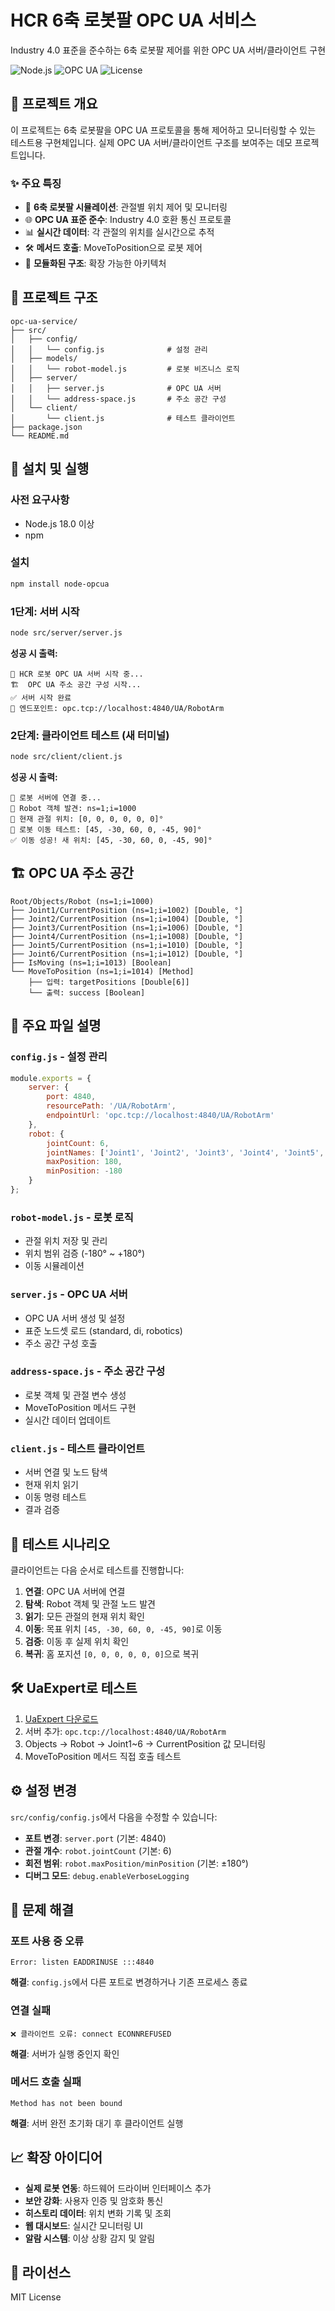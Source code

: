 # HCR 6축 로봇팔 OPC UA 서비스

Industry 4.0 표준을 준수하는 6축 로봇팔 제어를 위한 OPC UA 서버/클라이언트 구현

![Node.js](https://img.shields.io/badge/Node.js-18%2B-green)
![OPC UA](https://img.shields.io/badge/OPC%20UA-Standard-blue)
![License](https://img.shields.io/badge/License-MIT-yellow)

## 🎯 프로젝트 개요

이 프로젝트는 6축 로봇팔을 OPC UA 프로토콜을 통해 제어하고 모니터링할 수 있는 테스트용 구현체입니다. 실제 OPC UA 서버/클라이언트 구조를 보여주는 데모 프로젝트입니다.

### ✨ 주요 특징

- 🤖 **6축 로봇팔 시뮬레이션**: 관절별 위치 제어 및 모니터링
- 🌐 **OPC UA 표준 준수**: Industry 4.0 호환 통신 프로토콜
- 📊 **실시간 데이터**: 각 관절의 위치를 실시간으로 추적
- 🛠️ **메서드 호출**: MoveToPosition으로 로봇 제어
- 🔧 **모듈화된 구조**: 확장 가능한 아키텍처

## 📁 프로젝트 구조

```
opc-ua-service/
├── src/
│   ├── config/
│   │   └── config.js              # 설정 관리
│   ├── models/
│   │   └── robot-model.js         # 로봇 비즈니스 로직
│   ├── server/
│   │   ├── server.js              # OPC UA 서버
│   │   └── address-space.js       # 주소 공간 구성
│   └── client/
│       └── client.js              # 테스트 클라이언트
├── package.json
└── README.md
```

## 🚀 설치 및 실행

### 사전 요구사항
- Node.js 18.0 이상
- npm

### 설치
```bash
npm install node-opcua
```

### 1단계: 서버 시작
```bash
node src/server/server.js
```

**성공 시 출력:**
```
🚀 HCR 로봇 OPC UA 서버 시작 중...
🏗️  OPC UA 주소 공간 구성 시작...
✅ 서버 시작 완료
📍 엔드포인트: opc.tcp://localhost:4840/UA/RobotArm
```

### 2단계: 클라이언트 테스트 (새 터미널)
```bash
node src/client/client.js
```

**성공 시 출력:**
```
🔗 로봇 서버에 연결 중...
🤖 Robot 객체 발견: ns=1;i=1000
📍 현재 관절 위치: [0, 0, 0, 0, 0, 0]°
🎯 로봇 이동 테스트: [45, -30, 60, 0, -45, 90]°
✅ 이동 성공! 새 위치: [45, -30, 60, 0, -45, 90]°
```

## 🏗️ OPC UA 주소 공간

```
Root/Objects/Robot (ns=1;i=1000)
├── Joint1/CurrentPosition (ns=1;i=1002) [Double, °]
├── Joint2/CurrentPosition (ns=1;i=1004) [Double, °] 
├── Joint3/CurrentPosition (ns=1;i=1006) [Double, °]
├── Joint4/CurrentPosition (ns=1;i=1008) [Double, °]
├── Joint5/CurrentPosition (ns=1;i=1010) [Double, °]
├── Joint6/CurrentPosition (ns=1;i=1012) [Double, °]
├── IsMoving (ns=1;i=1013) [Boolean]
└── MoveToPosition (ns=1;i=1014) [Method]
    ├── 입력: targetPositions [Double[6]] 
    └── 출력: success [Boolean]
```

## 🔧 주요 파일 설명

### `config.js` - 설정 관리
```javascript
module.exports = {
    server: {
        port: 4840,
        resourcePath: '/UA/RobotArm',
        endpointUrl: 'opc.tcp://localhost:4840/UA/RobotArm'
    },
    robot: {
        jointCount: 6,
        jointNames: ['Joint1', 'Joint2', 'Joint3', 'Joint4', 'Joint5', 'Joint6'],
        maxPosition: 180,
        minPosition: -180
    }
};
```

### `robot-model.js` - 로봇 로직
- 관절 위치 저장 및 관리
- 위치 범위 검증 (-180° ~ +180°)
- 이동 시뮬레이션

### `server.js` - OPC UA 서버
- OPC UA 서버 생성 및 설정
- 표준 노드셋 로드 (standard, di, robotics)
- 주소 공간 구성 호출

### `address-space.js` - 주소 공간 구성
- 로봇 객체 및 관절 변수 생성
- MoveToPosition 메서드 구현
- 실시간 데이터 업데이트

### `client.js` - 테스트 클라이언트
- 서버 연결 및 노드 탐색
- 현재 위치 읽기
- 이동 명령 테스트
- 결과 검증

## 🧪 테스트 시나리오

클라이언트는 다음 순서로 테스트를 진행합니다:

1. **연결**: OPC UA 서버에 연결
2. **탐색**: Robot 객체 및 관절 노드 발견
3. **읽기**: 모든 관절의 현재 위치 확인
4. **이동**: 목표 위치 `[45, -30, 60, 0, -45, 90]`로 이동
5. **검증**: 이동 후 실제 위치 확인
6. **복귀**: 홈 포지션 `[0, 0, 0, 0, 0, 0]`으로 복귀

## 🛠️ UaExpert로 테스트

1. [UaExpert 다운로드](https://www.unified-automation.com/products/development-tools/uaexpert.html)
2. 서버 추가: `opc.tcp://localhost:4840/UA/RobotArm`
3. Objects → Robot → Joint1~6 → CurrentPosition 값 모니터링
4. MoveToPosition 메서드 직접 호출 테스트

## ⚙️ 설정 변경

`src/config/config.js`에서 다음을 수정할 수 있습니다:

- **포트 변경**: `server.port` (기본: 4840)
- **관절 개수**: `robot.jointCount` (기본: 6)
- **회전 범위**: `robot.maxPosition/minPosition` (기본: ±180°)
- **디버그 모드**: `debug.enableVerboseLogging`

## 🐛 문제 해결

### 포트 사용 중 오류
```
Error: listen EADDRINUSE :::4840
```
**해결**: `config.js`에서 다른 포트로 변경하거나 기존 프로세스 종료

### 연결 실패
```
❌ 클라이언트 오류: connect ECONNREFUSED
```
**해결**: 서버가 실행 중인지 확인

### 메서드 호출 실패
```
Method has not been bound
```
**해결**: 서버 완전 초기화 대기 후 클라이언트 실행

## 📈 확장 아이디어

- **실제 로봇 연동**: 하드웨어 드라이버 인터페이스 추가
- **보안 강화**: 사용자 인증 및 암호화 통신
- **히스토리 데이터**: 위치 변화 기록 및 조회
- **웹 대시보드**: 실시간 모니터링 UI
- **알람 시스템**: 이상 상황 감지 및 알림

## 📄 라이선스

MIT License